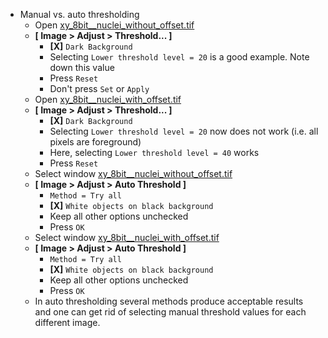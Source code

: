 - Manual vs. auto thresholding
  - Open [xy_8bit__nuclei_without_offset.tif](https://github.com/NEUBIAS/training-resources/raw/master/image_data/xy_8bit__nuclei_without_offset.tif)
  - **[ Image > Adjust > Threshold... ]**
    - **[X]** `Dark Background`
    - Selecting `Lower threshold level = 20` is a good example. Note down this value
    - Press `Reset`  
    - Don't press `Set` or `Apply`
  - Open [xy_8bit__nuclei_with_offset.tif](https://github.com/NEUBIAS/training-resources/raw/master/image_data/xy_8bit__nuclei_with_offset.tif)
  - **[ Image > Adjust > Threshold... ]**
    - **[X]** `Dark Background`
    - Selecting `Lower threshold level = 20` now does not work (i.e. all pixels are foreground)
    - Here, selecting `Lower threshold level = 40` works
    - Press `Reset`
  - Select window [xy_8bit__nuclei_without_offset.tif](https://github.com/NEUBIAS/training-resources/raw/master/image_data/xy_8bit__nuclei_without_offset.tif)
  - **[ Image > Adjust > Auto Threshold ]**
    - `Method = Try all`
    - **[X]** `White objects on black background`
    - Keep all other options unchecked
    - Press `OK`
  - Select window [xy_8bit__nuclei_with_offset.tif](https://github.com/NEUBIAS/training-resources/raw/master/image_data/xy_8bit__nuclei_with_offset.tif)
  - **[ Image > Adjust > Auto Threshold ]**
    - `Method = Try all`
    - **[X]** `White objects on black background`
    - Keep all other options unchecked
    - Press `OK`
  - In auto thresholding several methods produce acceptable results and one can get rid of selecting manual threshold values for each different image.
